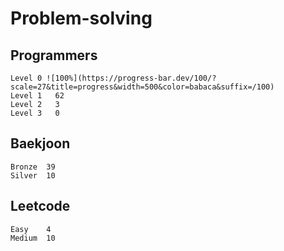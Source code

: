 # Problem-solving 

## Programmers
```
Level 0 ![100%](https://progress-bar.dev/100/?scale=27&title=progress&width=500&color=babaca&suffix=/100)
Level 1   62
Level 2   3
Level 3   0
```


## Baekjoon
```
Bronze	39
Silver  10
```

## Leetcode
```
Easy    4
Medium  10
```
